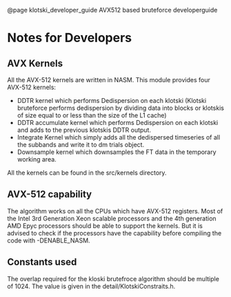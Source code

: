 @page klotski_developer_guide AVX512 based bruteforce developerguide
# Notes for Developers
## AVX Kernels
All the AVX-512 kernels are written in NASM.
This module provides four AVX-512 kernels:
- DDTR kernel which performs Dedispersion on each klotski (Klotski bruteforce performs dedispersion by dividing data into blocks or klotskis of size equal to or less than the size of the L1 cache)
- DDTR accumulate kernel which performs Dedispersion on each klotski and adds to the previous klotskis DDTR output.
- Integrate Kernel which simply adds all the dedispersed timeseries of all the subbands and write it to dm trials object.
- Downsample kernel which downsamples the FT data in the temporary working area.

All the kernels can be found in the src/kernels directory.

## AVX-512 capability
The algorithm works on all the CPUs which have AVX-512 registers. Most of the Intel 3rd Generation Xeon scalable processors and the 4th generation AMD Epyc processors should be able to support the kernels. But it is advised to check if the processors have the capability before compiling the code with -DENABLE_NASM.

## Constants used
The overlap required for the kloski brutefroce algorithm should be multiple of 1024. The value is given in the detail/KlotskiConstraits.h.
